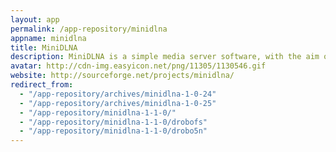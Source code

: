 ```yaml
---
layout: app
permalink: /app-repository/minidlna
appname: minidlna
title: MiniDLNA
description: MiniDLNA is a simple media server software, with the aim of being fully compliant with DLNA/UPnP-AV clients.
avatar: http://cdn-img.easyicon.net/png/11305/1130546.gif
website: http://sourceforge.net/projects/minidlna/
redirect_from:
  - "/app-repository/archives/minidlna-1-0-24"
  - "/app-repository/archives/minidlna-1-0-25"
  - "/app-repository/minidlna-1-1-0/"
  - "/app-repository/minidlna-1-1-0/drobofs"
  - "/app-repository/minidlna-1-1-0/drobo5n"
---
```


